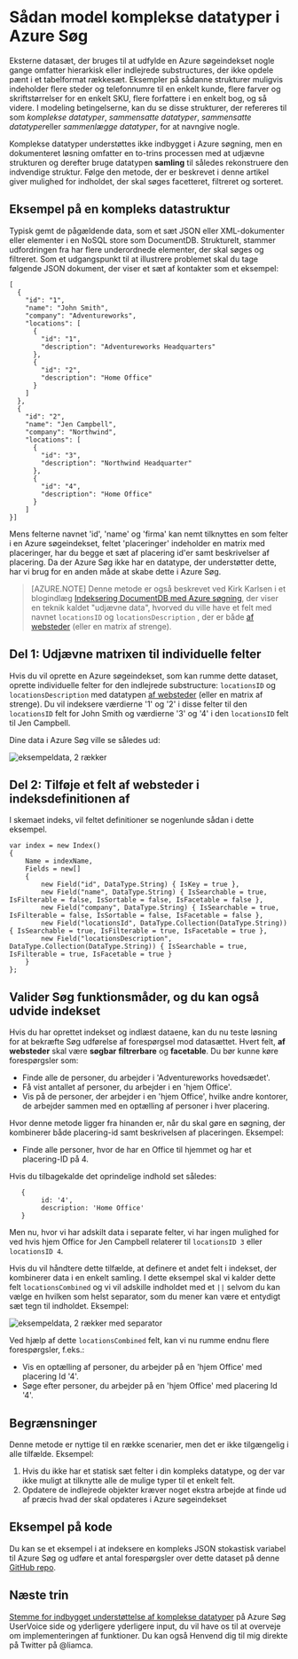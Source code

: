 <properties
    pageTitle="Sådan model komplekse datatyper i Azure Søg | Microsoft Azure-søgning"
    description="Indlejrede eller hierarkiske datastrukturer kan dannes i en Azure søgeindekset ved hjælp af flad rækkesættet og samlinger datatype."
    services="search"
    documentationCenter=""
    authors="LiamCa"
    manager="pablocas"
    editor=""
    tags="complex data types; compound data types; aggregate data types"
/>

<tags
    ms.service="search"
    ms.devlang="na"
    ms.workload="search"
    ms.topic="article"
    ms.tgt_pltfrm="na"
    ms.date="09/07/2016"
    ms.author="liamca"
/>

# <a name="how-to-model-complex-data-types-in-azure-search"></a>Sådan model komplekse datatyper i Azure Søg

Eksterne datasæt, der bruges til at udfylde en Azure søgeindekset nogle gange omfatter hierarkisk eller indlejrede substructures, der ikke opdele pænt i et tabelformat rækkesæt. Eksempler på sådanne strukturer muligvis indeholder flere steder og telefonnumre til en enkelt kunde, flere farver og skriftstørrelser for en enkelt SKU, flere forfattere i en enkelt bog, og så videre. I modeling betingelserne, kan du se disse strukturer, der refereres til som *komplekse datatyper*, *sammensatte datatyper*, *sammensatte datatyper*eller *sammenlægge datatyper*, for at navngive nogle.

Komplekse datatyper understøttes ikke indbygget i Azure søgning, men en dokumenteret løsning omfatter en to-trins processen med at udjævne strukturen og derefter bruge datatypen **samling** til således rekonstruere den indvendige struktur. Følge den metode, der er beskrevet i denne artikel giver mulighed for indholdet, der skal søges facetteret, filtreret og sorteret.

## <a name="example-of-a-complex-data-structure"></a>Eksempel på en kompleks datastruktur

Typisk gemt de pågældende data, som et sæt JSON eller XML-dokumenter eller elementer i en NoSQL store som DocumentDB. Strukturelt, stammer udfordringen fra har flere underordnede elementer, der skal søges og filtreret.  Som et udgangspunkt til at illustrere problemet skal du tage følgende JSON dokument, der viser et sæt af kontakter som et eksempel:

~~~~~
[
  {
    "id": "1",
    "name": "John Smith",
    "company": "Adventureworks",
    "locations": [
      {
        "id": "1",
        "description": "Adventureworks Headquarters"
      },
      {
        "id": "2",
        "description": "Home Office"
      }
    ]
  }, 
  {
    "id": "2",
    "name": "Jen Campbell",
    "company": "Northwind",
    "locations": [
      {
        "id": "3",
        "description": "Northwind Headquarter"
      },
      {
        "id": "4",
        "description": "Home Office"
      }
    ]
}]
~~~~~

Mens felterne navnet 'id', 'name' og 'firma' kan nemt tilknyttes en som felter i en Azure søgeindekset, feltet 'placeringer' indeholder en matrix med placeringer, har du begge et sæt af placering id'er samt beskrivelser af placering. Da der Azure Søg ikke har en datatype, der understøtter dette, har vi brug for en anden måde at skabe dette i Azure Søg. 

> [AZURE.NOTE] Denne metode er også beskrevet ved Kirk Karlsen i et blogindlæg [Indeksering DocumentDB med Azure søgning](https://blogs.msdn.microsoft.com/kaevans/2015/03/09/indexing-documentdb-with-azure-seach/), der viser en teknik kaldet "udjævne data", hvorved du ville have et felt med navnet `locationsID` og `locationsDescription` , der er både [af websteder](https://msdn.microsoft.com/library/azure/dn798938.aspx) (eller en matrix af strenge).   

## <a name="part-1-flatten-the-array-into-individual-fields"></a>Del 1: Udjævne matrixen til individuelle felter

Hvis du vil oprette en Azure søgeindekset, som kan rumme dette dataset, oprette individuelle felter for den indlejrede substructure: `locationsID` og `locationsDescription` med datatypen [af websteder](https://msdn.microsoft.com/library/azure/dn798938.aspx) (eller en matrix af strenge). Du vil indeksere værdierne '1' og '2' i disse felter til den `locationsID` felt for John Smith og værdierne '3' og '4' i den `locationsID` felt til Jen Campbell.  

Dine data i Azure Søg ville se således ud: 

![eksempeldata, 2 rækker](./media/search-howto-complex-data-types/sample-data.png)


## <a name="part-2-add-a-collection-field-in-the-index-definition"></a>Del 2: Tilføje et felt af websteder i indeksdefinitionen af

I skemaet indeks, vil feltet definitioner se nogenlunde sådan i dette eksempel.

~~~~
var index = new Index()
{
    Name = indexName,
    Fields = new[]
    {
        new Field("id", DataType.String) { IsKey = true },
        new Field("name", DataType.String) { IsSearchable = true, IsFilterable = false, IsSortable = false, IsFacetable = false },
        new Field("company", DataType.String) { IsSearchable = true, IsFilterable = false, IsSortable = false, IsFacetable = false },
        new Field("locationsId", DataType.Collection(DataType.String)) { IsSearchable = true, IsFilterable = true, IsFacetable = true },
        new Field("locationsDescription", DataType.Collection(DataType.String)) { IsSearchable = true, IsFilterable = true, IsFacetable = true }
    }
};
~~~~

## <a name="validate-search-behaviors-and-optionally-extend-the-index"></a>Valider Søg funktionsmåder, og du kan også udvide indekset

Hvis du har oprettet indekset og indlæst dataene, kan du nu teste løsning for at bekræfte Søg udførelse af forespørgsel mod datasættet. Hvert felt, **af websteder** skal være **søgbar** **filtrerbare** og **facetable**. Du bør kunne køre forespørgsler som:

* Finde alle de personer, du arbejder i 'Adventureworks hovedsædet'.
* Få vist antallet af personer, du arbejder i en 'hjem Office'.  
* Vis på de personer, der arbejder i en 'hjem Office', hvilke andre kontorer, de arbejder sammen med en optælling af personer i hver placering.  

Hvor denne metode ligger fra hinanden er, når du skal gøre en søgning, der kombinerer både placering-id samt beskrivelsen af placeringen. Eksempel:

* Finde alle personer, hvor de har en Office til hjemmet og har et placering-ID på 4.  

Hvis du tilbagekalde det oprindelige indhold set således:

~~~~
   {
        id: '4',
        description: 'Home Office'
   }
~~~~

Men nu, hvor vi har adskilt data i separate felter, vi har ingen mulighed for ved hvis hjem Office for Jen Campbell relaterer til `locationsID 3` eller `locationsID 4`.  

Hvis du vil håndtere dette tilfælde, at definere et andet felt i indekset, der kombinerer data i en enkelt samling.  I dette eksempel skal vi kalder dette felt `locationsCombined` og vi vil adskille indholdet med et `||` selvom du kan vælge en hvilken som helst separator, som du mener kan være et entydigt sæt tegn til indholdet. Eksempel: 

![eksempeldata, 2 rækker med separator](./media/search-howto-complex-data-types/sample-data-2.png)

Ved hjælp af dette `locationsCombined` felt, kan vi nu rumme endnu flere forespørgsler, f.eks.:

* Vis en optælling af personer, du arbejder på en 'hjem Office' med placering Id '4'.  
* Søge efter personer, du arbejder på en 'hjem Office' med placering Id '4'. 

## <a name="limitations"></a>Begrænsninger

Denne metode er nyttige til en række scenarier, men det er ikke tilgængelig i alle tilfælde.  Eksempel:

1. Hvis du ikke har et statisk sæt felter i din kompleks datatype, og der var ikke muligt at tilknytte alle de mulige typer til et enkelt felt. 
2. Opdatere de indlejrede objekter kræver noget ekstra arbejde at finde ud af præcis hvad der skal opdateres i Azure søgeindekset

## <a name="sample-code"></a>Eksempel på kode

Du kan se et eksempel i at indeksere en kompleks JSON stokastisk variabel til Azure Søg og udføre et antal forespørgsler over dette dataset på denne [GitHub repo](https://github.com/liamca/AzureSearchComplexTypes).

## <a name="next-step"></a>Næste trin

[Stemme for indbygget understøttelse af komplekse datatyper](https://feedback.azure.com/forums/263029-azure-search) på Azure Søg UserVoice side og yderligere yderligere input, du vil have os til at overveje om implementeringen af funktioner. Du kan også Henvend dig til mig direkte på Twitter på @liamca.


 